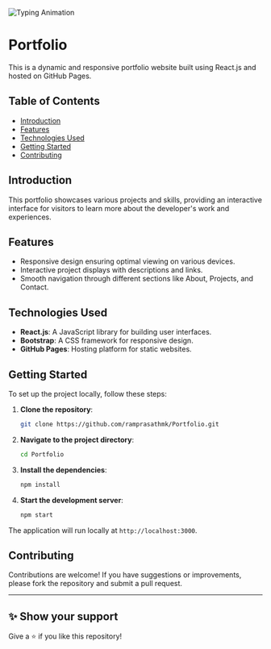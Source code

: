![Typing Animation](https://readme-typing-svg.herokuapp.com/?color=AF69EF&size=35&center=true&vCenter=true&width=1000&lines=Portfolio+Website+-+v2.1&font=JetBrains+Mono)

# Portfolio

This is a dynamic and responsive portfolio website built using React.js and hosted on GitHub Pages.

## Table of Contents

- [Introduction](#introduction)
- [Features](#features)
- [Technologies Used](#technologies-used)
- [Getting Started](#getting-started)
- [Contributing](#contributing)

[//]: # (- [License]&#40;#license&#41;)

## Introduction

This portfolio showcases various projects and skills, providing an interactive interface for visitors to learn more about the developer's work and experiences.

## Features

- Responsive design ensuring optimal viewing on various devices.
- Interactive project displays with descriptions and links.
- Smooth navigation through different sections like About, Projects, and Contact.

## Technologies Used

- **React.js**: A JavaScript library for building user interfaces.
- **Bootstrap**: A CSS framework for responsive design.
- **GitHub Pages**: Hosting platform for static websites.

## Getting Started

To set up the project locally, follow these steps:

1. **Clone the repository**:

   ```bash
   git clone https://github.com/ramprasathmk/Portfolio.git
   ```

2. **Navigate to the project directory**:

   ```bash
   cd Portfolio
   ```

3. **Install the dependencies**:

   ```bash
   npm install
   ```

4. **Start the development server**:

   ```bash
   npm start
   ```

The application will run locally at `http://localhost:3000`.

## Contributing

Contributions are welcome! If you have suggestions or improvements, please fork the repository and submit a pull request.

[//]: # (## License)

[//]: # ()
[//]: # (This project is licensed under the MIT License. See the [LICENSE]&#40;LICENSE&#41; file for details.)

---

## ✨ Show your support
Give a ⭐ if you like this repository!
